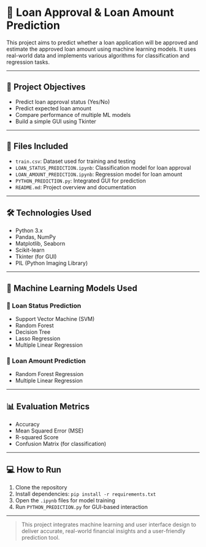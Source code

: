# 🏦 Loan Approval & Loan Amount Prediction

This project aims to predict whether a loan application will be approved and estimate the approved loan amount using machine learning models. It uses real-world data and implements various algorithms for classification and regression tasks.

---

## 📌 Project Objectives

* Predict loan approval status (Yes/No)
* Predict expected loan amount
* Compare performance of multiple ML models
* Build a simple GUI using Tkinter

---

## 📁 Files Included

* `train.csv`: Dataset used for training and testing
* `LOAN_STATUS_PREDICTION.ipynb`: Classification model for loan approval
* `LOAN_AMOUNT_PREDICTION.ipynb`: Regression model for loan amount
* `PYTHON_PREDICTION.py`: Integrated GUI for prediction
* `README.md`: Project overview and documentation

---

## 🛠️ Technologies Used

* Python 3.x
* Pandas, NumPy
* Matplotlib, Seaborn
* Scikit-learn
* Tkinter (for GUI)
* PIL (Python Imaging Library)

---

## 🧠 Machine Learning Models Used

### 🔹 Loan Status Prediction

* Support Vector Machine (SVM)
* Random Forest
* Decision Tree
* Lasso Regression
* Multiple Linear Regression

### 🔹 Loan Amount Prediction

* Random Forest Regression
* Multiple Linear Regression

---

## 📊 Evaluation Metrics

* Accuracy
* Mean Squared Error (MSE)
* R-squared Score
* Confusion Matrix (for classification)

---

## 💻 How to Run

1. Clone the repository
2. Install dependencies: `pip install -r requirements.txt`
3. Open the `.ipynb` files for model training
4. Run `PYTHON_PREDICTION.py` for GUI-based interaction

---

> This project integrates machine learning and user interface design to deliver accurate, real-world financial insights and a user-friendly prediction tool.
